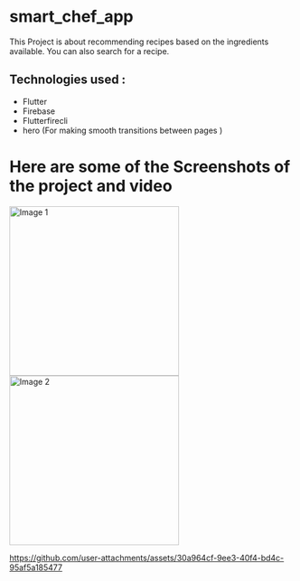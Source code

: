 # smart_chef_app

This Project is about recommending recipes based on the ingredients available. You can also search for a recipe.


## Technologies used :
- Flutter
- Firebase
- Flutterfirecli
- hero (For making smooth transitions between pages )

# Here are some of the Screenshots of the project and video


<img src="https://github.com/user-attachments/assets/2b849bf6-4235-487e-a291-296caddaa76c" alt="Image 1" width="300">
<img src="https://github.com/user-attachments/assets/ad6327d1-e15b-4cda-8b3b-afac7337bcf2" alt="Image 2" width="300">



https://github.com/user-attachments/assets/30a964cf-9ee3-40f4-bd4c-95af5a185477

